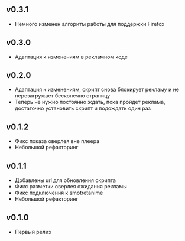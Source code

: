 ## v0.3.1
* Немного изменен алгоритм работы для поддержки Firefox

## v0.3.0
* Адаптация к изменениям в рекламном коде

## v0.2.0
* Адаптация к изменениям, скрипт снова блокирует рекламу и не перезагружает бесконечно страницу
* Теперь не нужно постоянно ждать, пока пройдет реклама, достаточно установить скрипт и подождать один раз

## v0.1.2
* Фикс показа оверлея вне плеера
* Небольшой рефакторинг

## v0.1.1
* Добавлены url для обновления скрипта
* Фикс разметки оверлея ожидания рекламы
* Фикс подключения к smotretanime
* Небольшой рефакторинг

## v0.1.0
* Первый релиз